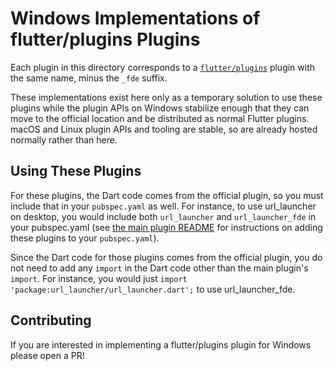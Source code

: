 # Windows Implementations of flutter/plugins Plugins

Each plugin in this directory corresponds to a
[`flutter/plugins`](https://github.com/flutter/plugins) plugin with the
same name, minus the `_fde` suffix.

These implementations exist here only as a temporary solution to use these
plugins while the plugin APIs on Windows stabilize enough that
they can move to the official location and be distributed as normal Flutter
plugins. macOS and Linux plugin APIs and tooling are stable, so are already
hosted normally rather than here.

## Using These Plugins

For these plugins, the Dart code comes from the official plugin, so you
must include that in your `pubspec.yaml` as well. For instance, to use
url\_launcher on desktop, you would include both `url_launcher` and
`url_launcher_fde` in your pubspec.yaml (see [the main plugin
README](../README.md) for instructions on adding these plugins to your
`pubspec.yaml`).

Since the Dart code for those plugins comes from the official plugin, you
do not need to add any `import` in the Dart code other than the main
plugin's `import`. For instance, you would just
`import 'package:url_launcher/url_launcher.dart';` to use url\_launcher\_fde.

## Contributing

If you are interested in implementing a flutter/plugins plugin for Windows
please open a PR!
